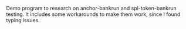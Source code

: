 Demo program to research on anchor-bankrun and spl-token-bankrun testing.
It includes some workarounds to make them work, since I found typing issues.
